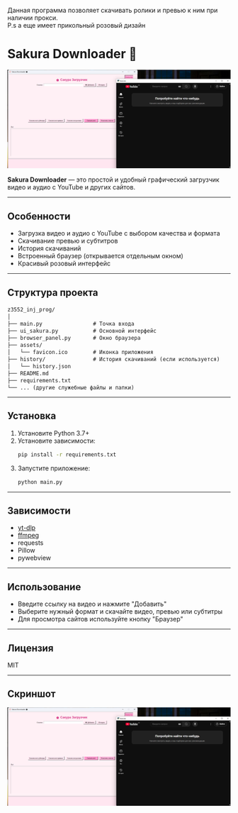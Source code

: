 Данная программа позволяет скачивать ролики и превью к ним при наличии прокси.  
P.s а еще имеет прикольный розовый дизайн

# Sakura Downloader 🌸

![Скриншот интерфейса](assets/interface.jpg)

**Sakura Downloader** — это простой и удобный графический загрузчик видео и аудио с YouTube и других сайтов.

---

## Особенности

- Загрузка видео и аудио с YouTube с выбором качества и формата
- Скачивание превью и субтитров
- История скачиваний
- Встроенный браузер (открывается отдельным окном)
- Красивый розовый интерфейс

---

## Структура проекта

```
z3552_inj_prog/
│
├── main.py                # Точка входа
├── ui_sakura.py           # Основной интерфейс
├── browser_panel.py       # Окно браузера
├── assets/
│   └── favicon.ico        # Иконка приложения
├── history/               # История скачиваний (если используется)
│   └── history.json
├── README.md
├── requirements.txt
└── ... (другие служебные файлы и папки)
```

---

## Установка

1. Установите Python 3.7+
2. Установите зависимости:
    ```bash
    pip install -r requirements.txt
    ```
3. Запустите приложение:
    ```bash
    python main.py
    ```

---

## Зависимости

- [yt-dlp](https://github.com/yt-dlp/yt-dlp)
- [ffmpeg](https://ffmpeg.org/)
- requests
- Pillow
- pywebview

---

## Использование

- Введите ссылку на видео и нажмите "Добавить"
- Выберите нужный формат и скачайте видео, превью или субтитры
- Для просмотра сайтов используйте кнопку "Браузер"

---

## Лицензия

MIT

---

## Скриншот

![Скриншот интерфейса](assets/interface.jpg)
